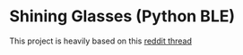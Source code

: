 # Shining Glasses (Python BLE)
This project is heavily based on this [reddit thread](https://www.reddit.com/r/ReverseEngineering/comments/lr9xxr/comment/h14nm39/?utm_source=reddit&utm_medium=web2x&context=3)